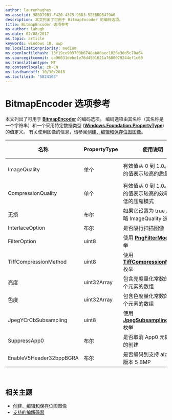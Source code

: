 ```yaml
---
author: laurenhughes
ms.assetid: 98BD79B3-F420-43C5-98D3-52EBDDB479A0
description: 本文列出了可用于 BitmapEncoder 的编码选项。
title: BitmapEncoder 选项参考
ms.author: lahugh
ms.date: 02/08/2017
ms.topic: article
keywords: windows 10, uwp
ms.localizationpriority: medium
ms.openlocfilehash: 13f19ce909703b6748ab00aec1026e30d5c70a64
ms.sourcegitcommit: ca96031debe1e76d4501621a7680079244ef1c60
ms.translationtype: MT
ms.contentlocale: zh-CN
ms.lasthandoff: 10/30/2018
ms.locfileid: "5824103"
---
```

# <a name="bitmapencoder-options-reference"></a>BitmapEncoder 选项参考


本文列出了可用于 [**BitmapEncoder**](https://msdn.microsoft.com/library/windows/apps/br226206) 的编码选项。 编码选项由其名称（其名称是一个字符串）和一个采用特定数据类型 ([**Windows.Foundation.PropertyType**](https://msdn.microsoft.com/library/windows/apps/br225871)) 的值定义。 有关使用图像的信息，请参阅[创建、编辑和保存位图图像](imaging.md)。

| 名称                    | PropertyType | 使用说明                                                                                        | 有效格式 |
|-------------------------|--------------|----------------------------------------------------------------------------------------------------|---------------|
| ImageQuality            | 单个       | 有效值从 0 到 1.0。 较高的值表示较高的质量                                 | JPEG、JPEG-XR |
| CompressionQuality      | 单个       | 有效值从 0 到 1.0。 较高的值表示较高的效率和较低的压缩模式 | TIFF          |
| 无损                | 布尔      | 如果它设置为 true，将忽略 ImageQuality 选项                                        | JPEG-XR       |
| InterlaceOption         | 布尔      | 是否隔行扫描图像                                                                    | PNG           |
| FilterOption            | uint8        | 使用 [**PngFilterMode**](https://msdn.microsoft.com/library/windows/apps/br226389) 枚举                                | PNG           |
| TiffCompressionMethod   | uint8        | 使用 [**TiffCompressionMode**](https://msdn.microsoft.com/library/windows/apps/br226399) 枚举                    | TIFF          |
| 亮度               | uint32Array  | 包含亮度量化常数的 64 个元素的数组                               | JPEG          |
| 色度             | uint32Array  | 包含色度量化常数的 64 个元素的数组                             | JPEG          |
| JpegYCrCbSubsampling    | uint8        | 使用 [**JpegSubsamplingMode**](https://msdn.microsoft.com/library/windows/apps/br226386) 枚举                    | JPEG          |
| SuppressApp0            | 布尔      | 是否取消 App0 元数据块的创建                                        | JPEG          |
| EnableV5Header32bppBGRA | 布尔      | 是否编码到支持 alpha 的版本 5 BMP                                         | BMP           |

 

## <a name="related-topics"></a>相关主题

* [创建、编辑和保存位图图像](imaging.md)
* [支持的编解码器](supported-codecs.md)

 




